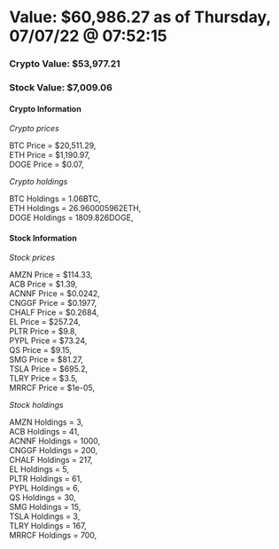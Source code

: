# Value: $60,986.27 as of Thursday, 07/07/22 @ 07:52:15 

### Crypto Value: $53,977.21

### Stock Value: $7,009.06

#### Crypto Information 
*Crypto prices* 

BTC Price = $20,511.29,  
ETH Price = $1,190.97,  
DOGE Price = $0.07,  


*Crypto holdings* 

BTC Holdings = 1.06BTC,  
ETH Holdings = 26.960005962ETH,  
DOGE Holdings = 1809.826DOGE,  


#### Stock Information 

*Stock prices* 

AMZN Price = $114.33,  
ACB Price = $1.39,  
ACNNF Price = $0.0242,  
CNGGF Price = $0.1977,  
CHALF Price = $0.2684,  
EL Price = $257.24,  
PLTR Price = $9.8,  
PYPL Price = $73.24,  
QS Price = $9.15,  
SMG Price = $81.27,  
TSLA Price = $695.2,  
TLRY Price = $3.5,  
MRRCF Price = $1e-05,  


*Stock holdings* 

AMZN Holdings = 3,  
ACB Holdings = 41,  
ACNNF Holdings = 1000,  
CNGGF Holdings = 200,  
CHALF Holdings = 217,  
EL Holdings = 5,  
PLTR Holdings = 61,  
PYPL Holdings = 6,  
QS Holdings = 30,  
SMG Holdings = 15,  
TSLA Holdings = 3,  
TLRY Holdings = 167,  
MRRCF Holdings = 700,  


